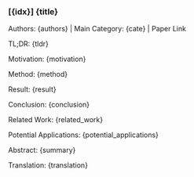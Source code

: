 ### [{idx}] {title}
Authors: {authors} | Main Category: {cate} | Paper Link

TL;DR: {tldr}

Motivation: {motivation}

Method: {method}

Result: {result}

Conclusion: {conclusion}

Related Work: {related_work}

Potential Applications: {potential_applications}

Abstract: {summary}

Translation: {translation}